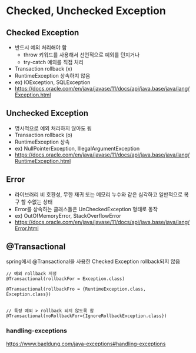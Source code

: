 # Checked, Unchecked Exception

## Checked Exception
- 반드시 예외 처리해야 함
  - throw 키워드를 사용해서 선언적으로 예외를 던지거나
  - try-catch 예외를 직접 처리
- Transaction rollback (x)
- RuntimeException 상속하지 않음
- ex) IOException, SQLException
- https://docs.oracle.com/en/java/javase/11/docs/api/java.base/java/lang/Exception.html

## Unchecked Exception
- 명시적으로 예외 처리하지 않아도 됨
- Transaction rollback (o)
- RuntimeException 상속
- ex) NullPointerException, IllegalArgumentException
- https://docs.oracle.com/en/java/javase/11/docs/api/java.base/java/lang/RuntimeException.html

## Error
- 라이브러리 비 호환성, 무한 재귀 또는 메모리 누수와 같은 심각하고 일반적으로 복구 할 수없는 상태
- Error를 상속하는 클래스들은 UnCheckedException 형태로 동작
- ex) OutOfMemoryError, StackOverflowError 
- https://docs.oracle.com/en/java/javase/11/docs/api/java.base/java/lang/Error.html 

## @Transactional
spring에서 @Transactional을 사용한 Checked Exception rollback되지 않음
````
// 예외 rollback 지정
@Transactional(rollbackFor = Exception.class)

@Transactional(rollbackFro = {RuntimeException.class, Exception.class})


// 특정 예외 > rollback 되지 않도록 함
@Transactional(noRollbackFor={IgnoreRollbackException.class})
````

### handling-exceptions 
https://www.baeldung.com/java-exceptions#handling-exceptions 